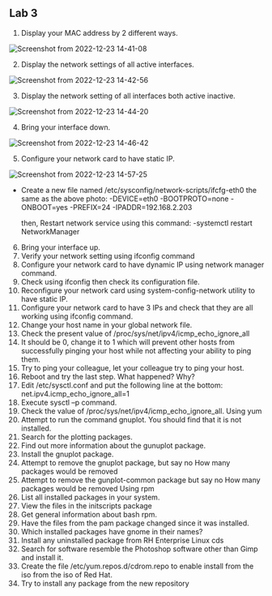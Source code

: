 Lab 3
---------------

1. Display your MAC address by 2 different ways.

![Screenshot from 2022-12-23 14-41-08](https://user-images.githubusercontent.com/110255978/209337872-52ff09cc-3eaf-4ae6-8889-107a6a548bdf.png)

2. Display the network settings of all active interfaces.

![Screenshot from 2022-12-23 14-42-56](https://user-images.githubusercontent.com/110255978/209338079-58cf961d-a52b-4515-b751-7ad1ac281808.png)

3. Display the network setting of all interfaces both active inactive.

![Screenshot from 2022-12-23 14-44-20](https://user-images.githubusercontent.com/110255978/209338251-b2db58b5-6dfc-4bd2-9ba9-e543389dcc1c.png)

4. Bring your interface down.

![Screenshot from 2022-12-23 14-46-42](https://user-images.githubusercontent.com/110255978/209338610-620a174c-adb7-47bf-b158-c8ca07de3cea.png)

5. Configure your network card to have static IP.

![Screenshot from 2022-12-23 14-57-25](https://user-images.githubusercontent.com/110255978/209339901-19dbd64f-53cb-46bd-b1ca-f1424a34e906.png)


- Create a new file named /etc/sysconfig/network-scripts/ifcfg-eth0 the same as the above photo:
    -DEVICE=eth0
    -BOOTPROTO=none
    -ONBOOT=yes
    -PREFIX=24
    -IPADDR=192.168.2.203
    
    then, Restart network service using this command:
    -systemctl restart NetworkManager


6. Bring your interface up.
7. Verify your network setting using ifconfig command
8. Configure your network card to have dynamic IP using network
manager command.
9. Check using ifconfig then check its configuration file.
10. Reconfigure your network card using system-config-network
utility to have static IP.
11. Configure your network card to have 3 IPs and check that they
are all working using ifconfig command.
12. Change your host name in your global network file.
13. Check the present value of /proc/sys/net/ipv4/icmp_echo_ignore_all
14. It should be 0, change it to 1 which will prevent other hosts from successfully pinging your host
while not affecting your ability to ping them.
15. Try to ping your colleague, let your colleague try to ping your host.
16. Reboot and try the last step. What happened? Why?
17. Edit /etc/sysctl.conf and put the following line at the bottom:
net.ipv4.icmp_echo_ignore_all=1
18. Execute sysctl –p command.
19. Check the value of /proc/sys/net/ipv4/icmp_echo_ignore_all.
Using yum
20. Attempt to run the command gnuplot. You should find that it is not
installed.
21. Search for the plotting packages.
22. Find out more information about the gunuplot package.
23. Install the gnuplot package.
24. Attempt to remove the gnuplot package, but say no
How many packages would be removed
25. Attempt to remove the gunplot-common package but say no
How many packages would be removed
Using rpm
26. List all installed packages in your system.
27. View the files in the initscripts package
28. Get general information about bash rpm.
29. Have the files from the pam package changed since it was
installed.
30. Which installed packages have gnome in their names?
31. Install any uninstalled package from RH Enterprise Linux cds
32. Search for software resemble the Photoshop software other than
Gimp and install it.
33. Create the file /etc/yum.repos.d/cdrom.repo to enable install from
the iso from the iso of Red Hat.
34. Try to install any package from the new repository

